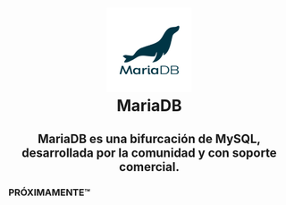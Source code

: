 <h1>
  <p align="center" width="100%">
    <img width="30%" src=".recursos/img/mariadb.png">
    </br>
    MariaDB
  </p> 
</h1>

<h2>
  <p align="center" width="100%">
    MariaDB es una bifurcación de MySQL, desarrollada por la comunidad y con soporte comercial.
  </p>
</h2>

### PRÓXIMAMENTE™
